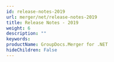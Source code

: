 ```yaml
---
id: release-notes-2019
url: merger/net/release-notes-2019
title: Release Notes - 2019
weight: 6
description: ""
keywords: 
productName: GroupDocs.Merger for .NET
hideChildren: False
---
```

